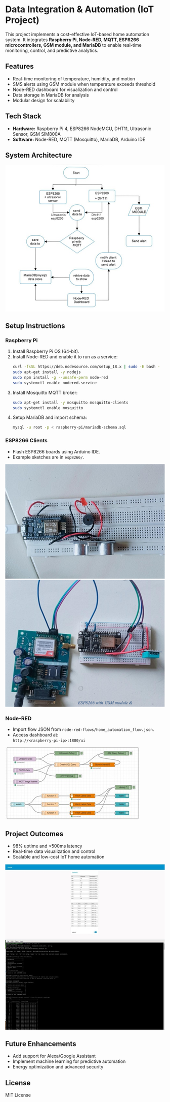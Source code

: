 
# Data Integration & Automation (IoT Project)

This project implements a cost-effective IoT-based home automation system. It integrates **Raspberry Pi, Node-RED, MQTT, ESP8266 microcontrollers, GSM module, and MariaDB** to enable real-time monitoring, control, and predictive analytics.  

## Features
- Real-time monitoring of temperature, humidity, and motion
- SMS alerts using GSM module when temperature exceeds threshold
- Node-RED dashboard for visualization and control
- Data storage in MariaDB for analysis
- Modular design for scalability

## Tech Stack
- **Hardware:** Raspberry Pi 4, ESP8266 NodeMCU, DHT11, Ultrasonic Sensor, GSM SIM800A
- **Software:** Node-RED, MQTT (Mosquitto), MariaDB, Arduino IDE

## System Architecture
![Architecture Diagram](docs/architecture-diagram.jpg)

## Setup Instructions
### Raspberry Pi
1. Install Raspberry Pi OS (64-bit).
2. Install Node-RED and enable it to run as a service:
   ```bash
   curl -fsSL https://deb.nodesource.com/setup_18.x | sudo -E bash -
   sudo apt-get install -y nodejs
   sudo npm install -g --unsafe-perm node-red
   sudo systemctl enable nodered.service
   ```
3. Install Mosquitto MQTT broker:
   ```bash
   sudo apt-get install -y mosquitto mosquitto-clients
   sudo systemctl enable mosquitto
   ```
4. Setup MariaDB and import schema:
   ```bash
   mysql -u root -p < raspberry-pi/mariadb-schema.sql
   ```

### ESP8266 Clients
- Flash ESP8266 boards using Arduino IDE.
- Example sketches are in `esp8266/`.

![client1](docs/client1.jpg)
![client2](docs/client2.jpg)

### Node-RED
- Import flow JSON from `node-red-flows/home_automation_flow.json`.
- Access dashboard at:  
  `http://<raspberry-pi-ip>:1880/ui`

![nodered](docs/node-red-flow.jpg)

## Project Outcomes
- 98% uptime and <500ms latency
- Real-time data visualization and control
- Scalable and low-cost IoT home automation

![output](docs/output-dashboard.jpg)
![mariaDB](docs/mariaDB.jpg)

## Future Enhancements
- Add support for Alexa/Google Assistant
- Implement machine learning for predictive automation
- Energy optimization and advanced security

## License
MIT License
